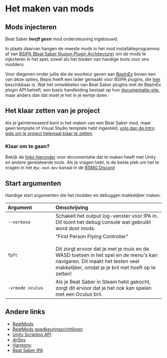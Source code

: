 # Het maken van mods

## Mods injecteren
Beat Saber _**heeft geen**_ mod ondersteuning ingebouwd.

In plaats daarvan hangen de meeste mods in het mod installatieprogramma af van [BSIPA (Beat Saber Illusion Plugin Architecture)](https://github.com/nike4613/BeatSaber-IPA-Reloaded/) om de mods te injecteren in het spel, zowel als het bieden van handige tools voor ons modders.

Voor diegenen onder jullie die de voorkeur geven aan [BepInEx](https://github.com/BepInEx/BepInEx) boven een van deze opties, Bepis heeft een lader gemaakt voor BSIPA plugins, die [hier](https://github.com/BepInEx/BepInEx.BSIPA.Loader) beschikbaar is. Wat het ontwikkelen van Beat Saber plugins met de BepInEx plugin API betreft, een basis handleiding bestaat op hun [documentatie-site](https://bepinex.github.io/bepinex_docs/v5.0/articles/dev_guide/plugin_tutorial/index.html), maar anders dan dat moet je het in je eentje doen.

## Het klaar zetten van je project
Als je geïnteresseerd bent in het maken van een Beat Saber mod, maar geen template of Visual Studio template hebt ingesteld, [volg dan de Intro gids om je project helemaal klaar te zetten](./intro.md).

### Klaar om te gaan?
Bekijk de [links hieronder](#other-links) voor documentatie dat te maken heeft met Unity en andere gerelateerde tools. Als je vragen hebt, is de beste plek om het te vragen in het `#pc-mod-dev` kanaal in de [BSMG Discord](https://discord.gg/beatsabermods)

## Start argumenten
Handige start argumenten die het modden en debuggen makkelijker maken.

<!-- markdownlint-disable MD013 -->
| Argument&nbsp;&nbsp;&nbsp;&nbsp;&nbsp;&nbsp;&nbsp;&nbsp;&nbsp;&nbsp;&nbsp;&nbsp;&nbsp;&nbsp; | Omschrijving                                                                                                                                                                                                                              |
| -------------------------------------------------------------------------------------------- |:----------------------------------------------------------------------------------------------------------------------------------------------------------------------------------------------------------------------------------------- |
| `--verbose`                                                                                  | Schakelt het output log-venster voor IPA in. Dit toont het debug console wat gebruikt word door mods.                                                                                                                                     |
| `fpfc`                                                                                       | "First Person Flying Controller" <br /><br /> Dit zorgt ervoor dat je met je muis en de WASD toetsen in het spel en de menu's kan navigeren. Dit maakt het testen veel makkelijker, omdat je je bril niet hoeft op te zetten! |
| `-vrmode oculus`                                                                             | Als je Beat Saber in Steam hebt gekocht, zorgt dit ervoor dat je het ook kan spelen met een Oculus bril.                                                                                                                                  |
<!-- markdownlint-enable MD013 -->

## Andere links

* [BeatMods](https://beatmods.com)
* [BeatMods goedkeuringsrichtlijnen](https://docs.google.com/document/d/15RBVesZdS-U94AvesJ2DJqcnAtgh9E2PZOcbjrQle5Y/edit?usp=sharing)
* [Unity Scripting API](https://docs.unity3d.com/ScriptReference/index.html)
* [dnSpy](https://github.com/0xd4d/dnSpy)
* [Harmony](https://github.com/pardeike/Harmony)
* [Beat Saber IPA](https://bsmg.github.io/BeatSaber-IPA-Reloaded/)
